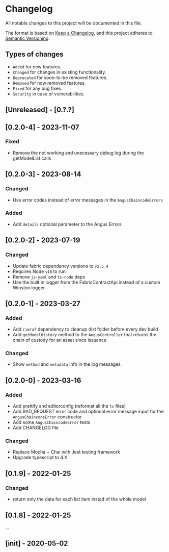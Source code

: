 # Changelog

All notable changes to this project will be documented in this file.

The format is based on [Keep a Changelog](https://keepachangelog.com/en/1.0.0/),
and this project adheres to [Semantic Versioning](https://semver.org/spec/v2.0.0.html).

## Types of changes

-   `Added` for new features.
-   `Changed` for changes in existing functionality.
-   `Deprecated` for soon-to-be removed features.
-   `Removed` for now removed features.
-   `Fixed` for any bug fixes.
-   `Security` in case of vulnerabilities.

## [Unreleased] - [0.?.?]

## [0.2.0-4] - 2023-11-07

### Fixed

-   Remove the not working and unecessary debug log during the getModelList calls

## [0.2.0-3] - 2023-08-14

### Changed

-   Use error codes instead of error messages in the `AngusChaincodeErrors`

### Added

-   Add `details` optional parameter to the Angus Errors

## [0.2.0-2] - 2023-07-19

### Changed

-   Update fabric dependency versions to `v2.5.4`
-   Requires Node `v18` to run
-   Remove `js-yaml` and `ts-node` deps
-   Use the built in logger from the FabricContractApi instead of a custom Winston logger

## [0.2.0-1] - 2023-03-27

### Added

-   Add `rimraf` dependency to cleanup dist folder before every dev build
-   Add `getModelHistory` method to the `AngusController` that returns the chain of custody for an asset since issuance

### Changed

-   Show `method` and `metadata` info in the log messages

## [0.2.0-0] - 2023-03-16

### Added

-   Add prettify and editorconfig (reformat all the `ts` files)
-   Add BAD_REQUEST error code and optional error message input for the `AngusChaincodeError` constructor
-   Add some `AngusChaincodeError` tests
-   Add CHANGELOG file

### Changed

-   Replace Mocha + Chai with Jest testing framework
-   Upgrade typescript to 4.X

## [0.1.9] - 2022-01-25

### Changed

-   return only the data for each list item instad of the whole model

## [0.1.8] - 2022-01-25

...

## [init] - 2020-05-02
